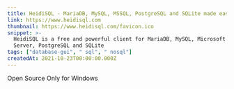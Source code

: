 ```yaml
---
title: HeidiSQL - MariaDB, MySQL, MSSQL, PostgreSQL and SQLite made easy
link: https://www.heidisql.com
thumbnail: https://www.heidisql.com/favicon.ico
snippet: >-
  HeidiSQL is a free and powerful client for MariaDB, MySQL, Microsoft SQL
  Server, PostgreSQL and SQLite
tags: ["database-gui", " sql", " nosql"]
createdAt: 2021-10-23T00:00:00.000Z
---
```

Open Source
Only for Windows